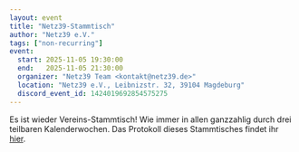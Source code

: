 ```yaml
---
layout: event
title: "Netz39-Stammtisch"
author: "Netz39 e.V."
tags: ["non-recurring"]
event:
  start: 2025-11-05 19:30:00 
  end:   2025-11-05 21:30:00 
  organizer: "Netz39 Team <kontakt@netz39.de>" 
  location: "Netz39 e.V., Leibnizstr. 32, 39104 Magdeburg"
  discord_event_id: 1424019692854575275
---
```

Es ist wieder Vereins-Stammtisch! Wie immer in allen ganzzahlig durch drei teilbaren Kalenderwochen. Das Protokoll dieses Stammtisches findet ihr [hier](https://wiki.netz39.de/stammtisch:2025:2025-11-05).
<!-- event imported from discord manual changes may be overwritten -->